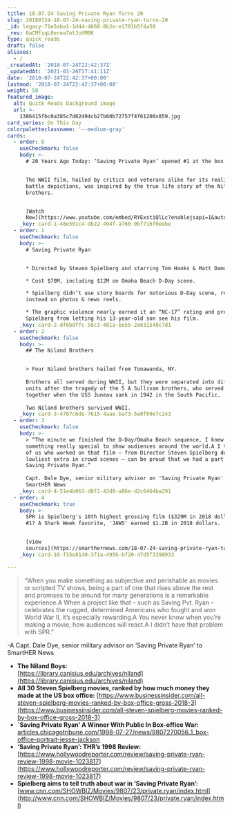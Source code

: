```yaml
---
title: 18.07.24 Saving Private Ryan Turns 20
slug: 20180724-18-07-24-saving-private-ryan-turns-20
_id: legacy-71e5aba1-1d44-4668-8b2e-e1701b5f4a50
_rev: 0aCMfzqL0erea7otJuYM0K
type: quick_reads
draft: false
aliases:
  - /
_createdAt: '2018-07-24T22:42:37Z'
_updatedAt: '2021-03-26T17:41:11Z'
date: '2018-07-24T22:42:37+00:00'
lastmod: '2018-07-24T22:42:37+00:00'
weight: 50
featured_image:
  alt: Quick Reads background image
  url: >-
    1386415fbc0a385c7d62494cb27b60b72757f4f61200x859.jpg
card_series: On This Day
colorpaletteclassname: '--medium-gray'
cards:
  - order: 0
    useCheckmark: false
    body: >-
      # 20 Years Ago Today: ‘Saving Private Ryan’ opened #1 at the box office


      The WWII film, hailed by critics and veterans alike for its realistic
      battle depictions, was inspired by the true life story of the Niland
      brothers.


      [Watch
      Now](https://www.youtube.com/embed/RYExstiQlLc?enablejsapi=1&autoplay=1&rel=0)
    _key: card-1-48e501c4-db22-494f-a760-9bf716f0eebe
  - order: 1
    useCheckmark: false
    body: >-
      # Saving Private Ryan


      * Directed by Steven Spielberg and starring Tom Hanks & Matt Damon

      * Cost $70M, including $12M on Omaha Beach D-Day scene.

      * Spielberg didn’t use story boards for notorious D-Day scene, relying
      instead on photos & news reels.

      * The graphic violence nearly earned it an “NC-17” rating and prevented
      Spielberg from letting his 13-year-old son see his film.
    _key: card-2-df6bdffc-58c3-481a-be55-2e631548c7d1
  - order: 2
    useCheckmark: false
    body: >-
      ## The Niland Brothers


      > Four Niland brothers hailed from Tonawanda, NY.  
        
      Brothers all served during WWII, but they were separated into different
      units after the tragedy of the 5 A Sullivan brothers, who served and died
      together when the USS Juneau sank in 1942 in the South Pacific.  
        
      Two Niland brothers survived WWII.
    _key: card-3-4787c6de-7615-4aae-ba73-5e0f09e7c243
  - order: 3
    useCheckmark: false
    body: >-
      > “The minute we finished the D-Day/Omaha Beach sequence, I knew we had
      something really special to show audiences around the world.A I think all
      of us who worked on that film – from Director Steven Spielberg down to the
      lowliest extra in crowd scenes – can be proud that we had a part in making
      Saving Private Ryan.”  
        
      Capt. Dale Dye, senior military advisor on 'Saving Private Ryan' to
      SmartHER News
    _key: card-4-51e4b063-d8f2-43d0-a86e-d2c6464ba291
  - order: 4
    useCheckmark: true
    body: >-
      SPR is Spielberg's 10th highest grossing film ($329M in 2018 dollars). His
      #1? A Shark Week favorite, 'JAWS' earned $1.2B in 2018 dollars.


      [view
      sources](https://smarthernews.com/18-07-24-saving-private-ryan-turns-20/)
    _key: card-10-f35e8140-3f1a-495b-bf20-47d5f3398933

---
```

> “When you make something as subjective and perishable as movies or scripted TV shows, being a part of one that rises above the rest and promises to be around for many generations is a remarkable experience.A When a project like that – such as Saving Pvt. Ryan – celebrates the rugged, determined Americans who fought and won World War II, it’s especially rewarding.A You never know when you’re making a movie, how audiences will react.A I didn’t have that problem with SPR.”  
  
  
  
-A Capt. Dale Dye, senior military advisor on ‘Saving Private Ryan’ to SmartHER News

* **The Niland Boys:**  
[https://library.canisius.edu/archives/niland](https://library.canisius.edu/archives/niland)
* **All 30 Steven Spielberg movies, ranked by how much money they made at the US box office:** [https://www.businessinsider.com/all-steven-spielberg-movies-ranked-by-box-office-gross-2018-3](https://www.businessinsider.com/all-steven-spielberg-movies-ranked-by-box-office-gross-2018-3)
* **`Saving Private Ryan’ A Winner With Public In Box-office War:**  
[articles.chicagotribune.com/1998-07-27/news/9807270056_1_box-office-portrait-jesse-jackson](http://articles.chicagotribune.com/1998-07-27/news/9807270056_1_box-office-portrait-jesse-jackson)
* **‘Saving Private Ryan’: THR’s 1998 Review:**  
[https://www.hollywoodreporter.com/review/saving-private-ryan-review-1998-movie-1023817](https://www.hollywoodreporter.com/review/saving-private-ryan-review-1998-movie-1023817)
* **Spielberg aims to tell truth about war in ‘Saving Private Ryan’:** [www.cnn.com/SHOWBIZ/Movies/9807/23/private.ryan/index.html](http://www.cnn.com/SHOWBIZ/Movies/9807/23/private.ryan/index.html)